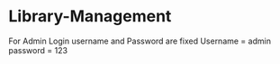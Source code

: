 # Library-Management
For Admin Login username and Password are fixed
Username = admin
password = 123
